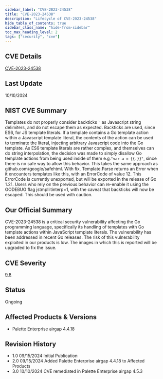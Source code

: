 ```yaml
---
sidebar_label: "CVE-2023-24538"
title: "CVE-2023-24538"
description: "Lifecycle of CVE-2023-24538"
hide_table_of_contents: true
sidebar_class_name: "hide-from-sidebar"
toc_max_heading_level: 2
tags: ["security", "cve"]
---
```


## CVE Details

[CVE-2023-24538](https://nvd.nist.gov/vuln/detail/CVE-2023-24538)

## Last Update

10/10/2024

## NIST CVE Summary

Templates do not properly consider backticks `` ` `` as Javascript string delimiters, and do not escape them as
expected. Backticks are used, since ES6, for JS template literals. If a template contains a Go template action within a
Javascript template literal, the contents of the action can be used to terminate the literal, injecting arbitrary
Javascript code into the Go template. As ES6 template literals are rather complex, and themselves can do string
interpolation, the decision was made to simply disallow Go template actions from being used inside of them
e.g.`"var a = {{.}}"`, since there is no safe way to allow this behavior. This takes the same approach as
github.com/google/safehtml. With fix, Template.Parse returns an Error when it encounters templates like this, with an
ErrorCode of value 12. This ErrorCode is currently unexported, but will be exported in the release of Go 1.21. Users who
rely on the previous behavior can re-enable it using the GODEBUG flag jstmpllitinterp=1, with the caveat that backticks
will now be escaped. This should be used with caution.

## Our Official Summary

CVE-2023-24538 is a critical security vulnerability affecting the Go programming language, specifically its handling of
templates with Go template actions within JavaScript template literals. The vulnerability has been addressed in recent
Go releases. The risk of this vulnerability exploited in our products is low. The images in which this is reported will
be upgraded to fix the issue.

## CVE Severity

[9.8](https://nvd.nist.gov/vuln/detail/CVE-2023-24538)

## Status

Ongoing

## Affected Products & Versions

- Palette Enterprise airgap 4.4.18

## Revision History

- 1.0 09/15/2024 Initial Publication
- 2.0 09/15/2024 Added Palette Enterprise airgap 4.4.18 to Affected Products
- 3.0 10/10/2024 CVE remediated in Palette Enterprise airgap 4.5.3
